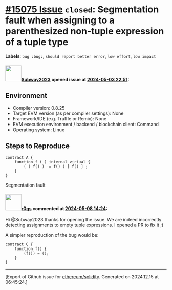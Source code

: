 # [\#15075 Issue](https://github.com/ethereum/solidity/issues/15075) `closed`: Segmentation fault when assigning to a parenthesized non-tuple expression of a tuple type
**Labels**: `bug :bug:`, `should report better error`, `low effort`, `low impact`


#### <img src="https://avatars.githubusercontent.com/u/147013944?v=4" width="50">[Subway2023](https://github.com/Subway2023) opened issue at [2024-05-03 22:51](https://github.com/ethereum/solidity/issues/15075):

## Environment

- Compiler version: 0.8.25
- Target EVM version (as per compiler settings): None
- Framework/IDE (e.g. Truffle or Remix): None
- EVM execution environment / backend / blockchain client: Command
- Operating system: Linux

## Steps to Reproduce
```solidity
contract A {
    function f ( ) internal virtual {
        ( ( f() ) -= f() ) [ f() ] ;
    }
}
```
Segmentation fault


#### <img src="https://avatars.githubusercontent.com/u/457348?u=e02c93e6d98c1154952140a8d5af50d9d5ca59c9&v=4" width="50">[r0qs](https://github.com/r0qs) commented at [2024-05-08 14:24](https://github.com/ethereum/solidity/issues/15075#issuecomment-2100710909):

Hi @Subway2023 thanks for opening the issue. We are indeed incorrectly detecting assignments to empty tuple expressions. I opened a PR to fix it ;)

A simpler reproduction of the bug would be:
```solidity
contract C {
    function f() {
        (f()) = ();
    }
}
```


-------------------------------------------------------------------------------



[Export of Github issue for [ethereum/solidity](https://github.com/ethereum/solidity). Generated on 2024.12.15 at 06:45:24.]
